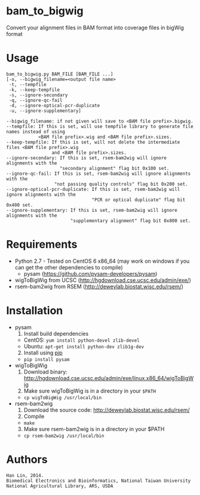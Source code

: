 # bam_to_bigwig

Convert your alignment files in BAM format into coverage files in bigWig format

# Usage
```
bam_to_bigwig.py BAM_FILE [BAM_FILE ...]
[-o, --bigwig_filename=<output file name>
 -t, --tempfile
 -k, --keep-tempfile
 -s, --ignore-secondary
 -q, --ignore-qc-fail
 -d, --ignore-optical-pcr-duplicate
 -u, --ignore-supplementary]

--bigwig_filename: if not given will save to <BAM file prefix>.bigwig.
--tempfile: If this is set, will use tempfile library to generate file names instead of using 
            <BAM file prefix>.wig and <BAM file prefix>.sizes.
--keep-tempfile: If this is set, will not delete the intermediate files <BAM file prefix>.wig 
                 and <BAM file prefix>.sizes.
--ignore-secondary: If this is set, rsem-bam2wig will ignore alignments with the 
                    "secondary alignment" flag bit 0x100 set.
--ignore-qc-fail: If this is set, rsem-bam2wig will ignore alignments with the 
                  "not passing quality controls" flag bit 0x200 set.
--ignore-optical-pcr-duplicate: If this is set, rsem-bam2wig will ignore alignments with the 
                                "PCR or optical duplicate" flag bit 0x400 set.
--ignore-supplementary: If this is set, rsem-bam2wig will ignore alignments with the 
                        "supplementary alignment" flag bit 0x800 set.
```

# Requirements
* Python 2.7 - Tested on CentOS 6 x86_64 (may work on windows if you can get the other dependencies to compile)
  * pysam (https://github.com/pysam-developers/pysam)
* wigToBigWig from UCSC (http://hgdownload.cse.ucsc.edu/admin/exe/)
* rsem-bam2wig from RSEM (http://deweylab.biostat.wisc.edu/rsem/)

# Installation
* pysam
  1. Install build dependencies
    * CentOS: `yum install python-devel zlib-devel`
    * Ubuntu: `apt-get install python-dev zlib1g-dev`
  2. Install using [pip](http://pip.readthedocs.org/en/latest/installing.html)
    * `pip install pysam`
* wigToBigWig
  1. Download binary: http://hgdownload.cse.ucsc.edu/admin/exe/linux.x86_64/wigToBigWig
  2. Make sure wigToBigWig is in a directory in your `$PATH`
    * `cp wigToBigWig /usr/local/bin`
* rsem-bam2wig
  1. Download the source code: http://deweylab.biostat.wisc.edu/rsem/
  2. Compile
    * `make`
  3. Make sure rsem-bam2wig is in a directory in your $PATH
    * `cp rsem-bam2wig /usr/local/bin`

# Authors
```
Han Lin, 2014.
Biomedical Electronics and Bioinformatics, National Taiwan University
National Agricultural Library, ARS, USDA
```
